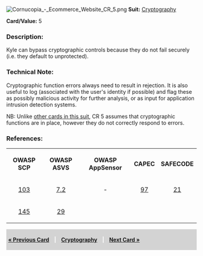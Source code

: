 ![Cornucopia_-_Ecommerce_Website_CR_5.png](Cornucopia_-_Ecommerce_Website_CR_5.png
"Cornucopia_-_Ecommerce_Website_CR_5.png") **Suit:**
[Cryptography](Cornucopia_-_Ecommerce_Website_-_CR "wikilink")

**Card/Value:** 5

### Description:

Kyle can bypass cryptographic controls because they do not fail securely
(i.e. they default to unprotected).

### Technical Note:

Cryptographic function errors always need to result in rejection. It is
also useful to log (associated with the user's identity if possible) and
flag these as possibly malicious activity for further analysis, or as
input for application intrusion detection systems.

NB: Unlike [other cards in this
suit](Cornucopia_-_Ecommerce_Website_-_CR "wikilink"), CR 5 assumes that
cryptographic functions are in place, however they do not correctly
respond to errors.

### References:

<table class="wikitable" style="text-align:center;">

<tr>

<th>

OWASP SCP

</th>

<th>

OWASP ASVS

</th>

<th>

OWASP AppSensor

</th>

<th>

CAPEC

</th>

<th>

SAFECODE

</th>

</tr>

<tr>

<td>

[103](OWASP_Secure_Coding_Practices_Checklist#103 "wikilink")

</td>

<td>

[7.2](OWASP_Application_Security_Verification_Standard#7.2 "wikilink")

</td>

<td>

\-

</td>

<td>

[97](https://capec.mitre.org/data/definitions/97.html)

</td>

<td>

[21](SAFECode_Practical_Security_Stories#21 "wikilink")

</td>

</tr>

<tr>

<td>

[145](OWASP_Secure_Coding_Practices_Checklist#145 "wikilink")

</td>

<td>

[29](SAFECode_Practical_Security_Stories#29 "wikilink")

</td>

<td>

</td>

<td>

</td>

<td>

</td>

</tr>

</table>

<div style="padding:5px;background:LightGray;color:White;font-weight:bold;">

[« Previous Card](Cornucopia_-_Ecommerce_Website_-_CR_4 "wikilink")
<span style="padding-left:10px;padding-right:10px;"> |</span>
[Cryptography](Cornucopia_-_Ecommerce_Website_-_CR "wikilink")
<span style="padding-left:10px;padding-right:10px;"> |</span> [Next Card
»](Cornucopia_-_Ecommerce_Website_-_CR_6 "wikilink")

</div>